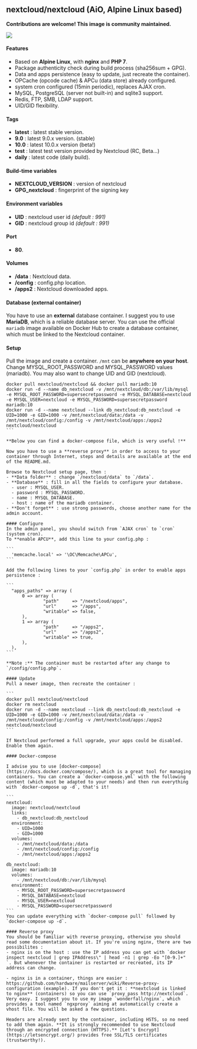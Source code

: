 ## nextcloud/nextcloud (AiO, Alpine Linux based)
**Contributions are welcome! This image is community maintained.**

![](https://pix.schrodinger.io/lwq5gNX5/mSPk3B7c.png)

#### Features
- Based on **Alpine Linux**, with **nginx** and **PHP 7**.
- Package authenticity check during build process (sha256sum + GPG).
- Data and apps persistence (easy to update, just recreate the container).
- OPCache (opcode cache) & APCu (data store) already configured.
- system cron configured (15min periodic), replaces AJAX cron.
- MySQL, PostgreSQL (server not built-in) and sqlite3 support.
- Redis, FTP, SMB, LDAP support.
- UID/GID flexibility.

#### Tags
- **latest** : latest stable version.
- **9.0** : latest 9.0.x version. (stable)
- **10.0** : latest 10.0.x version (beta!)
- **test** : latest test version provided by Nextcloud (RC, Beta...)
- **daily** : latest code (daily build).

#### Build-time variables
- **NEXTCLOUD_VERSION** : version of nextcloud
- **GPG_nextcloud** : fingerprint of the signing key

#### Environment variables
- **UID** : nextcloud user id *(default : 991)*
- **GID** : nextcloud group id *(default : 991)*

#### Port
- **80**.

#### Volumes
- **/data** : Nextcloud data.
- **/config** : config.php location.
- **/apps2** : Nextcloud downloaded apps.

#### Database (external container)
You have to use an **external** database container. I suggest you to use **MariaDB**, which is a reliable database server. You can use the official `mariadb` image available on Docker Hub to create a database container, which must be linked to the Nextcloud container.

#### Setup
Pull the image and create a container. `/mnt` can be **anywhere on your host**. Change MYSQL_ROOT_PASSWORD and MYSQL_PASSWORD values (mariadb). You may also want to change UID and GID (nextcloud).

````
docker pull nextcloud/nextcloud && docker pull mariadb:10
docker run -d --name db_nextcloud -v /mnt/nextcloud/db:/var/lib/mysql -e MYSQL_ROOT_PASSWORD=supersecretpassword -e MYSQL_DATABASE=nextcloud -e MYSQL_USER=nextcloud -e MYSQL_PASSWORD=supersecretpassword mariadb:10
docker run -d --name nextcloud --link db_nextcloud:db_nextcloud -e UID=1000 -e GID=1000 -v /mnt/nextcloud/data:/data -v /mnt/nextcloud/config:/config -v /mnt/nextcloud/apps:/apps2 nextcloud/nextcloud
```

**Below you can find a docker-compose file, which is very useful !**

Now you have to use a **reverse proxy** in order to access to your container through Internet, steps and details are available at the end of the README.md.

Browse to Nextcloud setup page, then :
- **Data folder** : change `/nextcloud/data` to `/data`.
- **Database** : fill in all the fields to configure your database.
  - user : MYSQL_USER.
  - password : MYSQL_PASSWORD.
  - name : MYSQL_DATABASE.
  - host : name of the mariadb container.
- **Don't forget** : use strong passwords, choose another name for the admin account.

#### Configure
In the admin panel, you should switch from `AJAX cron` to `cron` (system cron).
To **enable APCU**, add this line to your config.php :

```
  'memcache.local' => '\OC\Memcache\APCu',
```

Add the following lines to your `config.php` in order to enable apps persistence :

```
  "apps_paths" => array (
      0 => array (
              "path"     => "/nextcloud/apps",
              "url"      => "/apps",
              "writable" => false,
      ),
      1 => array (
              "path"     => "/apps2",
              "url"      => "/apps2",
              "writable" => true,
      ),
  ),
```

**Note :** The container must be restarted after any change to `/config/config.php`.

#### Update
Pull a newer image, then recreate the container :

```
docker pull nextcloud/nextcloud
docker rm nextcloud
docker run -d --name nextcloud --link db_nextcloud:db_nextcloud -e UID=1000 -e GID=1000 -v /mnt/nextcloud/data:/data -v /mnt/nextcloud/config:/config -v /mnt/nextcloud/apps:/apps2 nextcloud/nextcloud
```

If Nextcloud performed a full upgrade, your apps could be disabled. Enable them again.

#### Docker-compose

I advise you to use [docker-compose](https://docs.docker.com/compose/), which is a great tool for managing containers. You can create a `docker-compose.yml` with the following content (which must be adapted to your needs) and then run everything with `docker-compose up -d`, that's it!

```
nextcloud:
  image: nextcloud/nextcloud
  links:
    - db_nextcloud:db_nextcloud
  environment:
    - UID=1000
    - GID=1000
  volumes:
    - /mnt/nextcloud/data:/data
    - /mnt/nextcloud/config:/config
    - /mnt/nextcloud/apps:/apps2

db_nextcloud:
  image: mariadb:10
  volumes:
    - /mnt/nextcloud/db:/var/lib/mysql
  environment:
    - MYSQL_ROOT_PASSWORD=supersecretpassword
    - MYSQL_DATABASE=nextcloud
    - MYSQL_USER=nextcloud
    - MYSQL_PASSWORD=supersecretpassword
```
You can update everything with `docker-compose pull` followed by `docker-compose up -d`.

#### Reverse proxy
You should be familiar with reverse proxying, otherwise you should read some documentation about it. If you're using nginx, there are two possibilites :
- nginx is on the host : use the IP address you can get with `docker inspect nextcloud | grep IPAddress\" | head -n1 | grep -Eo "[0-9.]+" `. But whenever the container is restarted or recreated, its IP address can change.

- nginx is in a container, things are easier : https://github.com/hardware/mailserver/wiki/Reverse-proxy-configuration (example). If you don't get it : **nextcloud is linked to nginx** (containers) so you can use `proxy_pass http://nextcloud`. Very easy. I suggest you to use my image `wonderfall/nginx`, which provides a tool named `ngxproxy` aiming at automatically create a vhost file. You will be asked a few questions.

Headers are already sent by the container, including HSTS, so no need to add them again. **It is strongly recommended to use Nextcloud through an encrypted connection (HTTPS).** [Let's Encrypt](https://letsencrypt.org/) provides free SSL/TLS certificates (trustworthy!).
